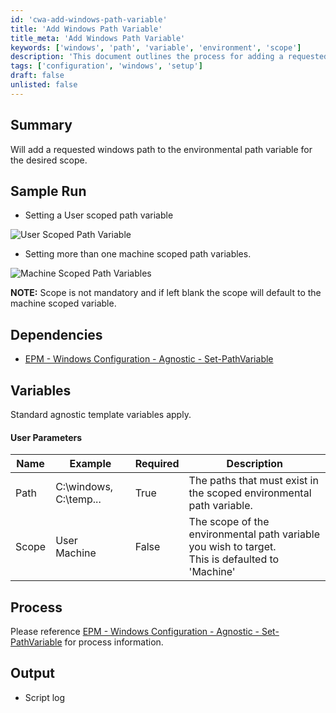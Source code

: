 ```yaml
---
id: 'cwa-add-windows-path-variable'
title: 'Add Windows Path Variable'
title_meta: 'Add Windows Path Variable'
keywords: ['windows', 'path', 'variable', 'environment', 'scope']
description: 'This document outlines the process for adding a requested Windows path to the environmental path variable for a specified scope, including user and machine options. It provides sample runs, dependencies, and detailed variable descriptions.'
tags: ['configuration', 'windows', 'setup']
draft: false
unlisted: false
---
```

## Summary

Will add a requested windows path to the environmental path variable for the desired scope.

## Sample Run

- Setting a User scoped path variable

![User Scoped Path Variable](5078775/docs/11976251/images/16791832)

- Setting more than one machine scoped path variables.

![Machine Scoped Path Variables](5078775/docs/11976251/images/16791887)

**NOTE:**  Scope is not mandatory and if left blank the scope will default to the machine scoped variable.

## Dependencies

- [EPM - Windows Configuration - Agnostic - Set-PathVariable](https://proval.itglue.com/DOC-5078775-11976265)

## Variables

Standard agnostic template variables apply.

#### User Parameters

| Name  | Example                   | Required | Description                                                                                     |
|-------|---------------------------|----------|-------------------------------------------------------------------------------------------------|
| Path  | C:\windows, C:\temp...   | True     | The paths that must exist in the scoped environmental path variable.                           |
| Scope | User<br>Machine           | False    | The scope of the environmental path variable you wish to target.<br>This is defaulted to 'Machine' |

## Process

Please reference [EPM - Windows Configuration - Agnostic - Set-PathVariable](https://proval.itglue.com/DOC-5078775-11976265) for process information.

## Output

- Script log


